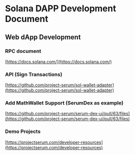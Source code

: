 # Solana DAPP Development Document

## Web dApp Development

### RPC document

[https://docs.solana.com/](https://docs.solana.com/)

### API (Sign Transactions)

[https://github.com/project-serum/sol-wallet-adapter](https://github.com/project-serum/sol-wallet-adapter)

### Add MathWallet Support (SerumDex as example)

[https://github.com/project-serum/serum-dex-ui/pull/63/files](https://github.com/project-serum/serum-dex-ui/pull/63/files)

### Demo Projects

[https://projectserum.com/developer-resources](https://projectserum.com/developer-resources)

